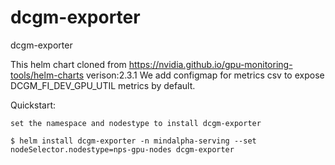 # dcgm-exporter

dcgm-exporter

This helm chart cloned from https://nvidia.github.io/gpu-monitoring-tools/helm-charts
verison:2.3.1
We add configmap for metrics csv to expose DCGM_FI_DEV_GPU_UTIL metrics by default.

Quickstart:

    set the namespace and nodestype to install dcgm-exporter
  
    $ helm install dcgm-exporter -n mindalpha-serving --set nodeSelector.nodestype=nps-gpu-nodes dcgm-exporter
